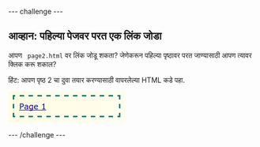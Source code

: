 \--- challenge \---

## आव्हान: पहिल्या पेजवर परत एक लिंक जोडा

आपण ` page2.html` वर लिंक जोडू शकता? जेणेकरून पहिल्या पृष्ठावर परत जाण्यासाठी आपण त्यावर क्लिक करू शकाल?

हिंट: आपण पृष्ठ 2 चा दुवा तयार करण्यासाठी वापरलेल्या HTML कडे पहा.

![screenshot](images/magazine-page1-link.png)

\--- /challenge \---